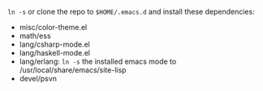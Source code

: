 `ln -s` or clone the repo to `$HOME/.emacs.d` and install these dependencies:

* misc/color-theme.el
* math/ess
* lang/csharp-mode.el
* lang/haskell-mode.el
* lang/erlang: `ln -s` the installed emacs mode to /usr/local/share/emacs/site-lisp
* devel/psvn
